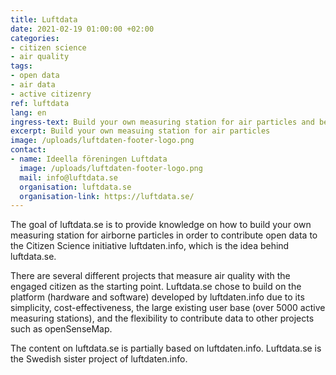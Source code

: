 ```yaml
---
title: Luftdata
date: 2021-02-19 01:00:00 +02:00
categories:
- citizen science
- air quality
tags:
- open data
- air data
- active citizenry
ref: luftdata
lang: en
ingress-text: Build your own measuring station for air particles and become part of a global citizen science network
excerpt: Build your own measuing station for air particles
image: /uploads/luftdaten-footer-logo.png
contact:
- name: Ideella föreningen Luftdata
  image: /uploads/luftdaten-footer-logo.png
  mail: info@luftdata.se
  organisation: luftdata.se
  organisation-link: https://luftdata.se/
---
```


The goal of luftdata.se is to provide knowledge on how to build your own measuring station for airborne particles in order to contribute open data to the Citizen Science initiative luftdaten.info, which is the idea behind luftdata.se.

There are several different projects that measure air quality with the engaged citizen as the starting point. Luftdata.se chose to build on the platform (hardware and software) developed by luftdaten.info due to its simplicity, cost-effectiveness, the large existing user base (over 5000 active measuring stations), and the flexibility to contribute data to other projects such as openSenseMap.

The content on luftdata.se is partially based on luftdaten.info. Luftdata.se is the Swedish sister project of luftdaten.info.
